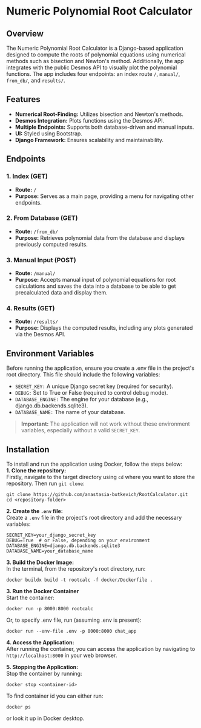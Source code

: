 # Numeric Polynomial Root Calculator

## Overview
The Numeric Polynomial Root Calculator is a Django-based application designed to compute the roots of polynomial equations using numerical methods such as bisection and Newton's method. Additionally, the app integrates with the public Desmos API to visually plot the polynomial functions. The app includes four endpoints: an index route `/`, `manual/`, `from_db/`, and `results/`. 

## Features
- **Numerical Root-Finding:** Utilizes bisection and Newton's methods.
- **Desmos Integration:** Plots functions using the Desmos API.
- **Multiple Endpoints:** Supports both database-driven and manual inputs.
- **UI:** Styled using Bootstrap.
- **Django Framework:** Ensures scalability and maintainability.

## Endpoints

### 1. Index (GET) 
- **Route:** `/`
- **Purpose:** Serves as a main page, providing a menu for navigating other endpoints. 
### 2. From Database (GET)
- **Route:** `/from_db/`
- **Purpose:** Retrieves polynomial data from the database and displays previously computed results. 
### 3. Manual Input (POST)
- **Route:** `/manual/`
- **Purpose:** Accepts manual input of polynomial equations for root calculations and saves the data into a database to be able to get precalculated data and display them.
### 4. Results (GET)
- **Route:** `/results/`
- **Purpose:** Displays the computed results, including any plots generated via the Desmos API.

## Environment Variables
Before running the application, ensure you create a .env file in the project's root directory. This file should include the following variables:

- `SECRET_KEY:` A unique Django secret key (required for security).
- `DEBUG:` Set to True or False (required to control debug mode).
- `DATABASE_ENGINE:` The engine for your database (e.g., django.db.backends.sqlite3).
- `DATABASE_NAME:` The name of your database.  
  
> **Important:** The application will not work without these environment variables, especially without a valid `SECRET_KEY`.

## Installation
To install and run the application using Docker, follow the steps below:  
**1. Clone the repository:**  
Firstly, navigate to the target directory using `cd` where you want to store the repository. Then run `git clone`:
``` 
git clone https://github.com/anastasia-butkevich/RootCalculator.git
cd <repository-folder>
```
**2. Create the `.env` file:**  
Create a `.env` file in the project's root directory and add the necessary variables:
```
SECRET_KEY=your_django_secret_key
DEBUG=True  # or False, depending on your environment
DATABASE_ENGINE=django.db.backends.sqlite3  
DATABASE_NAME=your_database_name
```
**3. Build the Docker Image:**  
In the terminal, from the repository's root directory, run:
```
docker buildx build -t rootcalc -f docker/Dockerfile .
```
**3. Run the Docker Container**  
Start the container:
```
docker run -p 8000:8000 rootcalc
```
Or, to specify .env file, run (assuming .env is present):
```
docker run --env-file .env -p 8000:8000 chat_app
```
**4. Access the Application:**  
After running the container, you can access the application by navigating to `http://localhost:8000` in your web browser.

**5. Stopping the Application:**  
Stop the container by running:
```
docker stop <container-id>
```
To find container id you can either run:
```
docker ps 
```
or look it up in Docker desktop.
